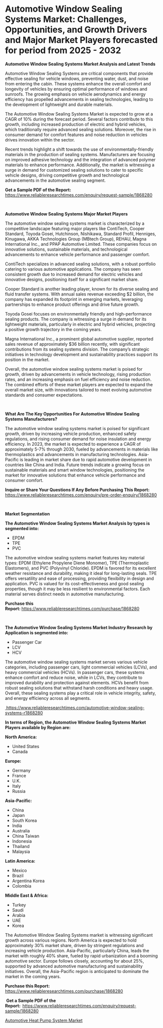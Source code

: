 <p><h1>Automotive Window Sealing Systems Market: Challenges, Opportunities, and Growth Drivers and Major Market Players forecasted for period from 2025 - 2032</h1></p><p><strong>Automotive Window Sealing Systems Market Analysis and Latest Trends</strong></p>
<p><p>Automotive Window Sealing Systems are critical components that provide effective sealing for vehicle windows, preventing water, dust, and noise from entering the cabin. These systems enhance the overall comfort and longevity of vehicles by ensuring optimal performance of windows and sunroofs. The growing emphasis on vehicle aerodynamics and energy efficiency has propelled advancements in sealing technologies, leading to the development of lightweight and durable materials.</p><p>The Automotive Window Sealing Systems Market is expected to grow at a CAGR of 10% during the forecast period. Several factors contribute to this growth, including increased production of electric and hybrid vehicles, which traditionally require advanced sealing solutions. Moreover, the rise in consumer demand for comfort features and noise reduction in vehicles drives innovation within the sector.</p><p>Recent trends highlight a shift towards the use of environmentally-friendly materials in the production of sealing systems. Manufacturers are focusing on improved adhesive technology and the integration of advanced polymer materials to enhance performance. Additionally, the market is witnessing a surge in demand for customized sealing solutions to cater to specific vehicle designs, driving competitive growth and technological advancements in the automotive sealing segment.</p></p>
<p><strong>Get a Sample PDF of the Report:&nbsp;</strong> <a href="https://www.reliableresearchtimes.com/enquiry/request-sample/1868280?utm_campaign=3108&utm_medium=2&utm_source=Github&utm_content=ia&utm_term=31032025&utm_id=automotive-window-sealing-systems">https://www.reliableresearchtimes.com/enquiry/request-sample/1868280</a></p>
<p>&nbsp;</p>
<p><strong>Automotive Window Sealing Systems Major Market Players</strong></p>
<p><p>The automotive window sealing systems market is characterized by a competitive landscape featuring major players like ContiTech, Cooper Standard, Toyoda Gosei, Hutchinson, Nishikawa, Standard Profil, Henniges, Kinugawa, AKKA Technologies Group (MBtech Group), REHAU, Magna International Inc., and PPAP Automotive Limited. These companies focus on innovative solutions, sustainable materials, and technological advancements to enhance vehicle performance and passenger comfort.</p><p>ContiTech specializes in advanced sealing solutions, with a robust portfolio catering to various automotive applications. The company has seen consistent growth due to increased demand for electric vehicles and innovative designs, positioning itself for a significant market share.</p><p>Cooper Standard is another leading player, known for its diverse sealing and fluid transfer systems. With annual sales revenue exceeding $2 billion, the company has expanded its footprint in emerging markets, leveraging partnerships to enhance product offerings and drive future growth.</p><p>Toyoda Gosei focuses on environmentally friendly and high-performance sealing products. The company is witnessing a surge in demand for its lightweight materials, particularly in electric and hybrid vehicles, projecting a positive growth trajectory in the coming years.</p><p>Magna International Inc., a prominent global automotive supplier, reported sales revenue of approximately $36 billion recently, with significant contributions from its sealing systems division. The company’s strategic initiatives in technology development and sustainability practices support its position in the market.</p><p>Overall, the automotive window sealing systems market is poised for growth, driven by advancements in vehicle technology, rising production rates, and an increasing emphasis on fuel efficiency and noise reduction. The combined efforts of these market players are expected to expand the overall market size, with innovations tailored to meet evolving automotive standards and consumer expectations.</p></p>
<p>&nbsp;</p>
<p><strong>What Are The Key Opportunities For Automotive Window Sealing Systems Manufacturers?</strong></p>
<p><p>The automotive window sealing systems market is poised for significant growth, driven by increasing vehicle production, enhanced safety regulations, and rising consumer demand for noise insulation and energy efficiency. In 2023, the market is expected to experience a CAGR of approximately 5-7% through 2030, fueled by advancements in materials like thermoplastics and advancements in manufacturing technologies. Asia-Pacific is leading in market share due to rapid automotive development in countries like China and India. Future trends indicate a growing focus on sustainable materials and smart window technologies, positioning the market for innovative solutions that enhance vehicle performance and consumer comfort.</p></p>
<p><strong>Inquire or Share Your Questions If Any Before Purchasing This Report:</strong> <a href="https://www.reliableresearchtimes.com/enquiry/pre-order-enquiry/1868280?utm_campaign=3108&utm_medium=2&utm_source=Github&utm_content=ia&utm_term=31032025&utm_id=automotive-window-sealing-systems">https://www.reliableresearchtimes.com/enquiry/pre-order-enquiry/1868280</a></p>
<p>&nbsp;</p>
<p><strong>Market Segmentation</strong></p>
<p><strong>The Automotive Window Sealing Systems Market Analysis by types is segmented into:</strong></p>
<p><ul><li>EPDM</li><li>TPE</li><li>PVC</li></ul></p>
<p><p>The automotive window sealing systems market features key material types: EPDM (Ethylene Propylene Diene Monomer), TPE (Thermoplastic Elastomers), and PVC (Polyvinyl Chloride). EPDM is favored for its excellent weather resistance and durability, making it ideal for long-lasting seals. TPE offers versatility and ease of processing, providing flexibility in design and application. PVC is valued for its cost-effectiveness and good sealing properties, though it may be less resilient to environmental factors. Each material serves distinct needs in automotive manufacturing.</p></p>
<p><strong>Purchase this Report:&nbsp;</strong><a href="https://www.reliableresearchtimes.com/purchase/1868280?utm_campaign=3108&utm_medium=2&utm_source=Github&utm_content=ia&utm_term=31032025&utm_id=automotive-window-sealing-systems">https://www.reliableresearchtimes.com/purchase/1868280</a></p>
<p>&nbsp;</p>
<p><strong>The Automotive Window Sealing Systems Market Industry Research by Application is segmented into:</strong></p>
<p><ul><li>Passenger Car</li><li>LCV</li><li>HCV</li></ul></p>
<p><p>The automotive window sealing systems market serves various vehicle categories, including passenger cars, light commercial vehicles (LCVs), and heavy commercial vehicles (HCVs). In passenger cars, these systems enhance comfort and reduce noise, while in LCVs, they contribute to improved durability and protection against elements. HCVs benefit from robust sealing solutions that withstand harsh conditions and heavy usage. Overall, these sealing systems play a critical role in vehicle integrity, safety, and energy efficiency across all segments.</p></p>
<p><a href="https://www.reliableresearchtimes.com/automotive-window-sealing-systems-r1868280?utm_campaign=3108&utm_medium=2&utm_source=Github&utm_content=ia&utm_term=31032025&utm_id=automotive-window-sealing-systems">&nbsp;https://www.reliableresearchtimes.com/automotive-window-sealing-systems-r1868280</a></p>
<p><strong>In terms of Region, the Automotive Window Sealing Systems Market Players available by Region are:</strong></p>
<p>
    <p> <strong> North America: </strong>
        <ul>
            <li>United States</li>
            <li>Canada</li>
        </ul>
        </p> 
    <p> <strong> Europe: </strong>
        <ul>
            <li>Germany</li>
            <li>France</li>
            <li>U.K.</li>
            <li>Italy</li>
            <li>Russia</li>
        </ul>
        </p> 
    <p> <strong> Asia-Pacific: </strong>
        <ul>
            <li>China</li>
            <li>Japan</li>
            <li>South Korea</li>
            <li>India</li>
            <li>Australia</li>
            <li>China Taiwan</li>
            <li>Indonesia</li>
            <li>Thailand</li>
            <li>Malaysia</li>
        </ul>
        </p> 
    <p> <strong> Latin America: </strong>
        <ul>
            <li>Mexico</li>
            <li>Brazil</li>
            <li>Argentina Korea</li>
            <li>Colombia</li>
        </ul>
        </p> 
    <p> <strong> Middle East & Africa: </strong>
        <ul>
            <li>Turkey</li>
            <li>Saudi</li>
            <li>Arabia</li>
            <li>UAE</li>
            <li>Korea</li>
        </ul>
    </p>
    </p>
<p><p>The Automotive Window Sealing Systems market is witnessing significant growth across various regions. North America is expected to hold approximately 30% market share, driven by stringent regulations and increasing vehicle production. Asia-Pacific, particularly China, leads the market with roughly 40% share, fueled by rapid urbanization and a booming automotive sector. Europe follows closely, accounting for about 25%, supported by advanced automotive manufacturing and sustainability initiatives. Overall, the Asia-Pacific region is anticipated to dominate the market in the coming years.</p></p>
<p><strong>Purchase this Report: </strong><a href="https://www.reliableresearchtimes.com/purchase/1868280?utm_campaign=3108&utm_medium=2&utm_source=Github&utm_content=ia&utm_term=31032025&utm_id=automotive-window-sealing-systems">https://www.reliableresearchtimes.com/purchase/1868280</a></p>
<p>&nbsp;<strong>Get a Sample PDF of the Report:&nbsp;&nbsp;</strong><a href="https://www.reliableresearchtimes.com/enquiry/request-sample/1868280?utm_campaign=3108&utm_medium=2&utm_source=Github&utm_content=ia&utm_term=31032025&utm_id=automotive-window-sealing-systems">https://www.reliableresearchtimes.com/enquiry/request-sample/1868280</a></p>
<p><strong></strong></p>
<p><p><a href="https://github.com/lefiobakali/Market-Research-Report-List-1/blob/main/automotive-heat-pump-system-market.md?utm_campaign=3108&utm_medium=2&utm_source=Github&utm_content=ia&utm_term=31032025&utm_id=automotive-window-sealing-systems">Automotive Heat Pump System Market</a></p></p>